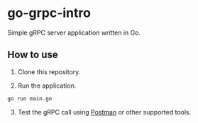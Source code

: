 # go-grpc-intro

Simple gRPC server application written in Go.

## How to use

1. Clone this repository.

2. Run the application.

```sh
go run main.go
```

3. Test the gRPC call using [Postman](https://learning.postman.com/docs/sending-requests/grpc/grpc-client-overview/) or other supported tools.
